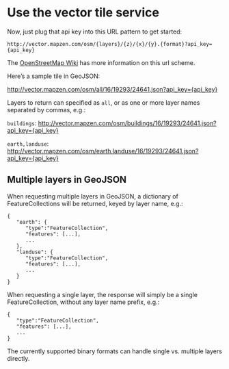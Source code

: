 # Use the vector tile service

Now, just plug that api key into this URL pattern to get started:

`http://vector.mapzen.com/osm/{layers}/{z}/{x}/{y}.{format}?api_key={api_key}`

The [OpenStreetMap Wiki](http://wiki.openstreetmap.org/wiki/Slippy_map_tilenames) has more information on this url scheme.

Here’s a sample tile in GeoJSON:

http://vector.mapzen.com/osm/all/16/19293/24641.json?api_key={api_key}

Layers to return can specified as `all`, or as one or more layer names separated by commas, e.g.:

`buildings`: http://vector.mapzen.com/osm/buildings/16/19293/24641.json?api_key={api_key}

`earth,landuse`: http://vector.mapzen.com/osm/earth,landuse/16/19293/24641.json?api_key={api_key}

## Multiple layers in GeoJSON
When requesting multiple layers in GeoJSON, a dictionary of FeatureCollections will be returned, keyed by layer name, e.g.:

```
{
   "earth": {
      "type":"FeatureCollection",
      "features": [...],
      ...
   },
   "landuse": {
      "type":"FeatureCollection",
      "features": [...],
      ...
   }
}
```

When requesting a single layer, the response will simply be a single FeatureCollection, without any layer name prefix, e.g.:

```
{
   "type":"FeatureCollection",
   "features": [...],
   ...
}
```

The currently supported binary formats can handle single vs. multiple layers directly.
